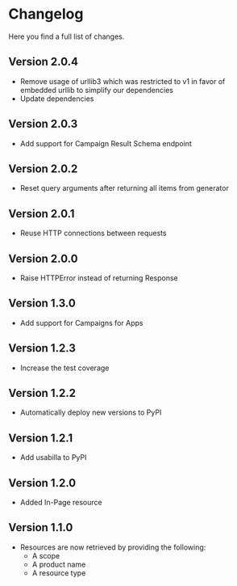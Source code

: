Changelog
=========
Here you find a full list of changes.


Version 2.0.4
-------------

- Remove usage of urllib3 which was restricted to v1 in favor of embedded urllib to simplify our dependencies
- Update dependencies

Version 2.0.3
-------------

- Add support for Campaign Result Schema endpoint

Version 2.0.2
-------------

- Reset query arguments after returning all items from generator

Version 2.0.1
-------------

- Reuse HTTP connections between requests

Version 2.0.0
-------------

- Raise HTTPError instead of returning Response

Version 1.3.0
-------------

- Add support for Campaigns for Apps

Version 1.2.3
-------------

- Increase the test coverage

Version 1.2.2
-------------

- Automatically deploy new versions to PyPI

Version 1.2.1
-------------

- Add usabilla to PyPI

Version 1.2.0
-------------

- Added In-Page resource

Version 1.1.0
-------------

- Resources are now retrieved by providing the following:
	- A scope
	- A product name
	- A resource type
